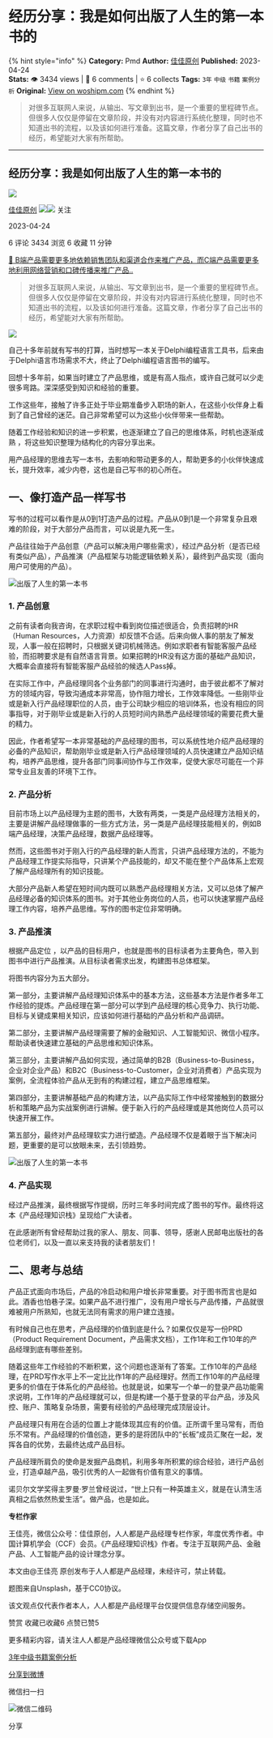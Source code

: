 # 经历分享：我是如何出版了人生的第一本书的
{% hint style="info" %}
**Category:** Pmd
**Author:** [佳佳原创](https://www.woshipm.com/u/871971)
**Published:** 2023-04-24  
**Stats:** 👁️ 3434 views | 💬 6 comments | ⭐ 6 collects
**Tags:** `3年` `中级` `书籍` `案例分析`
**Original:** [View on woshipm.com](https://www.woshipm.com/pmd/5812664.html)
{% endhint %}
> 对很多互联网人来说，从输出、写文章到出书，是一个重要的里程碑节点。但很多人仅仅是停留在文章阶段，并没有对内容进行系统化整理，同时也不知道出书的流程，以及该如何进行准备。这篇文章，作者分享了自己出书的经历，希望能对大家有所帮助。

---

## 经历分享：我是如何出版了人生的第一本书的

[![](https://image.woshipm.com/wp-files/2019/10/J1uoNRu68MclzQ0PVRs0.jpg!/both/72x72)](https://www.woshipm.com/u/871971)

[佳佳原创](https://www.woshipm.com/u/871971) ![](https://static.woshipm.com/tag/1121_1@2x.png)![](https://static.woshipm.com/tag/2103_1@2x.png) 关注

2023-04-24

6 评论 3434 浏览 6 收藏 11 分钟

[🔗 B端产品需要更多地依赖销售团队和渠道合作来推广产品，而C端产品需要更多地利用网络营销和口碑传播来推广产品..](https://ke.qidianla.com/courses/bcpm)

> 对很多互联网人来说，从输出、写文章到出书，是一个重要的里程碑节点。但很多人仅仅是停留在文章阶段，并没有对内容进行系统化整理，同时也不知道出书的流程，以及该如何进行准备。这篇文章，作者分享了自己出书的经历，希望能对大家有所帮助。

![](https://image.woshipm.com/2023/04/13/e52a8bc4-d9ea-11ed-a6e8-00163e0b5ff3.jpg)

自己十多年前就有写书的打算，当时想写一本关于Delphi编程语言工具书，后来由于Delphi语言市场需求不大，终止了Delphi编程语言图书的编写。

回想十多年前，如果当时建立了产品思维，或是有高人指点，或许自己就可以少走很多弯路。深深感受到知识和经验的重要。

工作这些年，接触了许多正处于毕业期准备步入职场的新人，在这些小伙伴身上看到了自己曾经的迷茫。自己非常希望可以为这些小伙伴带来一些帮助。

随着工作经验和知识的进一步积累，也逐渐建立了自己的思维体系，时机也逐渐成熟 ，将这些知识整理为结构化的内容分享出来。

用产品经理的思维去写一本书，去影响和带动更多的人，帮助更多的小伙伴快速成长，提升效率，减少内卷，这也是自己写书的初心所在。

## 一、像打造产品一样写书

写书的过程可以看作是从0到1打造产品的过程。产品从0到1是一个非常复杂且艰难的阶段，对于大部分产品而言，可以说是九死一生。

产品往往始于产品创意（产品可以解决用户哪些需求），经过产品分析（是否已经有类似产品），产品推演（产品框架与功能逻辑依赖关系），最终到产品实现（面向用户可使用的产品）。

![出版了人生的第一本书](https://image.woshipm.com/wp-files/2023/04/bixOxKS0rkUdWMEt144q.png)

### 1\. 产品创意

之前有读者向我咨询，在求职过程中看到岗位描述很适合，负责招聘的HR（Human Resources，人力资源）却反馈不合适。后来向做人事的朋友了解发现，人事一般在招聘时，只根据关键词机械筛选。例如求职者有智能客服产品经验，而招聘要求是有自然语言背景。如果招聘的HR没有这方面的基础产品知识，大概率会直接将有智能客服产品经验的候选人Pass掉。

在实际工作中，产品经理同各个业务部门的同事进行沟通时，由于彼此都不了解对方的领域内容，导致沟通成本非常高，协作阻力增长，工作效率降低。一些刚毕业或是新入行产品经理职位的人员，由于公司缺少相应的培训体系，也没有相应的同事指导，对于刚毕业或是新入行的人员短时间内熟悉产品经理领域的需要花费大量的精力。

因此，作者希望写一本非常基础的产品经理的图书，可以系统性地介绍产品经理的必备的产品知识，帮助刚毕业或是新入行产品经理领域的人员快速建立产品知识结构，培养产品思维，提升各部门同事间协作与工作效率，促使大家尽可能在一个非常专业且友善的环境下工作。

### 2\. 产品分析

目前市场上以产品经理为主题的图书，大致有两类，一类是产品经理方法相关的，主要是讲解产品经理做事的一些方式方法，另一类是产品经理技能相关的，例如B端产品经理，决策产品经理，数据产品经理等。

然而，这些图书对于刚入行的产品经理的新人而言，只讲产品经理方法的，不能为产品经理工作提实际指导，只讲某个产品技能的，却又不能在整个产品体系上宏观了解产品经理所有的知识技能。

大部分产品新人希望在短时间内既可以熟悉产品经理相关方法，又可以总体了解产品经理必备的知识体系的图书。对于其他业务岗位的人员，也可以快速掌握产品经理工作内容，培养产品思维。写作的图书定位非常明确。

### 3\. 产品推演

根据产品定位 ，以产品的目标用户，也就是图书的目标读者为主要角色，带入到图书中进行产品推演。从目标读者需求出发，构建图书总体框架。

将图书内容分为五大部分。

第一部分，主要讲解产品经理知识体系中的基本方法，这些基本方法是作者多年工作经验的提炼。产品经理在第一部分可以学到产品经理的核心竞争力、执行功能、目标与关键成果相关知识，应该如何进行基础的产品分析和产品调研。

第二部分，主要讲解产品经理需要了解的金融知识、人工智能知识、微信小程序。帮助读者快速建立基础的产品思维和知识体系。

第三部分，主要讲解产品如何实现，通过简单的B2B（Business-to-Business，企业对企业产品）和B2C（Business-to-Customer，企业对消费者）产品实现为案例，全流程体验产品从无到有的构建过程，建立产品思维框架。

第四部分，主要讲解基础产品的构建方法，以产品实际工作中经常接触到的数据分析和策略产品为实战案例进行讲解。便于新入行的产品经理或是其他岗位人员可以快速开展工作。

第五部分，最终对产品经理软实力进行塑造。产品经理不仅是着眼于当下解决问题，更重要的是可以放眼未来，去引领趋势。

![出版了人生的第一本书](https://image.woshipm.com/wp-files/2023/04/6gCxUXD2kvyMNr3Go8GH.png)

### 4\. 产品实现

经过产品推演，最终根据写作提纲，历时三年多时间完成了图书的写作。最终将这本《产品经理知识栈》呈现给广大读者。

在此感谢所有曾经帮助过我的家人、朋友、同事、领导，感谢人民邮电出版社的各位老师们，以及一直以来支持我的读者朋友们！

## 二、思考与总结

产品正式面向市场后，产品的冷启动和用户增长非常重要。对于图书而言也是如此。酒香也怕巷子深。如果产品不进行推广，没有用户增长与产品传播，产品就很难被用户所熟知，也就无法同有需求的用户建立连接。

有时候自己也在思考，产品经理的价值到底是什么？如果仅仅是写一份PRD（Product Requirement Document，产品需求文档），工作1年和工作10年的产品经理到底有哪些差别。

随着这些年工作经验的不断积累，这个问题也逐渐有了答案。工作10年的产品经理，在PRD写作水平上不一定比比作1年的产品经理好。然而工作10年的产品经理更多的价值在于体系化的产品经验。也就是说，如果写一个单一的登录产品功能需求说明，工作1年的产品经理就可以，但是构建一个基于登录的平台产品，涉及风控、账户、策略复杂场景，需要有经验的产品经理完成顶层设计。

产品经理只有用在合适的位置上才能体现其应有的价值。正所谓千里马常有，而伯乐不常有。产品经理的价值创造，更多的是将团队中的“长板”成员汇聚在一起，发挥各自的优势，去最终达成产品目标。

产品经理所肩负的使命是发掘产品商机，利用多年所积累的综合经验，进行产品创业，打造卓越产品，吸引优秀的人一起做有价值有意义的事情。

诺贝尔文学奖得主罗曼·罗兰曾经说过，“世上只有一种英雄主义，就是在认清生活真相之后依然热爱生活”。做产品，也是如此。

**专栏作家**

王佳亮，微信公众号：佳佳原创，人人都是产品经理专栏作家，年度优秀作者。中国计算机学会（CCF）会员。《产品经理知识栈》作者。专注于互联网产品、金融产品、人工智能产品的设计理念分享。

本文由@王佳亮 原创发布于人人都是产品经理，未经许可，禁止转载。

题图来自Unsplash，基于CC0协议。

该文观点仅代表作者本人，人人都是产品经理平台仅提供信息存储空间服务。

赞赏 收藏已收藏6 点赞已赞5

更多精彩内容，请关注人人都是产品经理微信公众号或下载App

[3年](https://www.woshipm.com/tag/3%e5%b9%b4)[中级](https://www.woshipm.com/tag/%e4%b8%ad%e7%ba%a7)[书籍](https://www.woshipm.com/tag/%e4%b9%a6%e7%b1%8d)[案例分析](https://www.woshipm.com/tag/%e6%a1%88%e4%be%8b%e5%88%86%e6%9e%90)

[分享到微博](https://service.weibo.com/share/share.php?appkey=2775287854&title=经历分享：我是如何出版了人生的第一本书的&url=https://www.woshipm.com/pmd/5812664.html&pic=https://image.woshipm.com/2023/04/13/e52a8bc4-d9ea-11ed-a6e8-00163e0b5ff3.jpg)

微信扫一扫

![微信二维码](https://api.pwmqr.com/qrcode/create/?url=https://www.woshipm.com/pmd/5812664.html)

分享